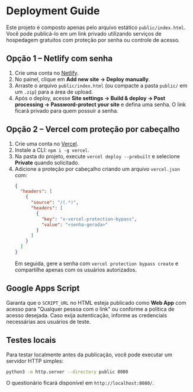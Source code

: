 # Deployment Guide

Este projeto é composto apenas pelo arquivo estático `public/index.html`. Você pode publicá-lo em um link privado utilizando serviços de hospedagem gratuitos com proteção por senha ou controle de acesso.

## Opção 1 – Netlify com senha
1. Crie uma conta no [Netlify](https://www.netlify.com/).
2. No painel, clique em **Add new site → Deploy manually**.
3. Arraste o arquivo `public/index.html` (ou compacte a pasta `public/` em um `.zip`) para a área de upload.
4. Após o deploy, acesse **Site settings → Build & deploy → Post processing → Password-protect your site** e defina uma senha. O link ficará privado para quem possuir a senha.

## Opção 2 – Vercel com proteção por cabeçalho
1. Crie uma conta no [Vercel](https://vercel.com/).
2. Instale a CLI: `npm i -g vercel`.
3. Na pasta do projeto, execute `vercel deploy --prebuilt` e selecione **Private** quando solicitado.
4. Adicione a proteção por cabeçalho criando um arquivo `vercel.json` com:
   ```json
   {
     "headers": [
       {
         "source": "/(.*)",
         "headers": [
           {
             "key": "x-vercel-protection-bypass",
             "value": "<senha-gerada>"
           }
         ]
       }
     ]
   }
   ```
   Em seguida, gere a senha com `vercel protection bypass create` e compartilhe apenas com os usuários autorizados.

## Google Apps Script
Garanta que o `SCRIPT_URL` no HTML esteja publicado como **Web App** com acesso para "Qualquer pessoa com o link" ou conforme a política de acesso desejada. Caso exija autenticação, informe as credenciais necessárias aos usuários de teste.

## Testes locais
Para testar localmente antes da publicação, você pode executar um servidor HTTP simples:
```bash
python3 -m http.server --directory public 8080
```
O questionário ficará disponível em `http://localhost:8080/`.

